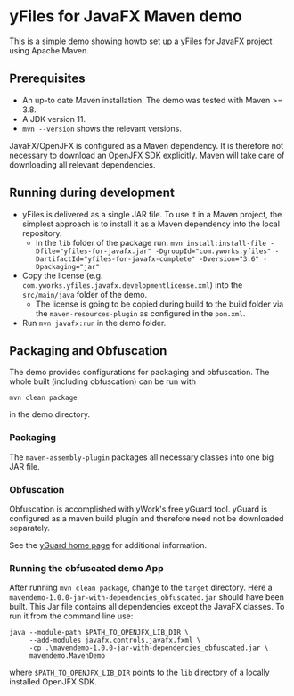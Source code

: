 # yFiles for JavaFX Maven demo

This is a simple demo showing howto set up a yFiles for JavaFX project using Apache Maven.

## Prerequisites

* An up-to date Maven installation. The demo was tested with Maven >= 3.8.  
* A JDK version 11.
* `mvn --version` shows the relevant versions. 

JavaFX/OpenJFX is configured as a Maven dependency. It is therefore not necessary to download an OpenJFX SDK explicitly. Maven will take care of downloading all relevant dependencies. 

## Running during development
* yFiles is delivered as a single JAR file. To use it in a Maven project, the simplest approach is to install it as a Maven dependency into the local repository.
  * In the `lib` folder of the package run: `mvn install:install-file -Dfile="yfiles-for-javafx.jar" -DgroupId="com.yworks.yfiles" -DartifactId="yfiles-for-javafx-complete" -Dversion="3.6" -Dpackaging="jar"`
* Copy the license (e.g. `com.yworks.yfiles.javafx.developmentlicense.xml`) into the `src/main/java` folder of the demo.
  * The license is going to be copied during build to the build folder via the `maven-resources-plugin` as configured in the `pom.xml`.
* Run `mvn javafx:run` in the demo folder.

## Packaging and Obfuscation

The demo provides configurations for packaging and obfuscation. The whole built (including obfuscation) can be run with

`mvn clean package`

in the demo directory.

### Packaging

The `maven-assembly-plugin` packages all necessary classes into one big JAR file.

### Obfuscation

Obfuscation is accomplished with yWork's free yGuard tool. yGuard is configured as a maven build plugin and therefore need not be downloaded separately. 

See the [yGuard home page](https://www.yworks.com/products/yguard) for additional information.

### Running the obfuscated demo App

After running `mvn clean package`, change to the `target` directory. Here a `mavendemo-1.0.0-jar-with-dependencies_obfuscated.jar` should have been built.
This Jar file contains all dependencies except the JavaFX classes. To run it from the command line use:

```shell
java --module-path $PATH_TO_OPENJFX_LIB_DIR \ 
     --add-modules javafx.controls,javafx.fxml \
     -cp .\mavendemo-1.0.0-jar-with-dependencies_obfuscated.jar \
     mavendemo.MavenDemo
```

where `$PATH_TO_OPENJFX_LIB_DIR` points to the `lib` directory of a locally installed OpenJFX SDK.

